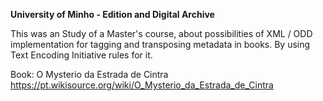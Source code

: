 **University of Minho - Edition and Digital Archive**<br>

This was an Study of a Master's course, about possibilities of XML / ODD implementation for tagging and transposing metadata in books. 
By using Text Encoding Initiative rules for it.

Book: O Mysterio da Estrada de Cintra<br>
https://pt.wikisource.org/wiki/O_Mysterio_da_Estrada_de_Cintra
